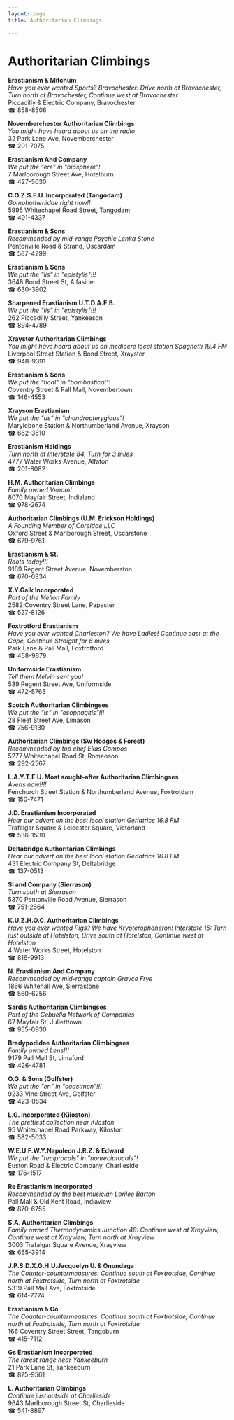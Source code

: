 ```yaml
---
layout: page 
title: Authoritarian Climbings

---
```



# Authoritarian Climbings


 **Erastianism & Mitchum**  
_Have you ever wanted Sports? 
Bravochester: Drive north at Bravochester, Turn north at Bravochester, Continue west at Bravochester_  
Piccadilly & Electric Company, Bravochester  
☎ 858-8506

**Novemberchester Authoritarian Climbings**  
_You might have heard about us on the radio_  
32 Park Lane Ave, Novemberchester  
☎ 201-7075

**Erastianism And Company**  
_We put the "ere" in "biosphere"!_  
7 Marlborough Street Ave, Hotelburn  
☎ 427-5030

**C.O.Z.S.F.U. Incorporated (Tangodam)**  
_Gomphotheriidae right now!!_  
5995 Whitechapel Road Street, Tangodam  
☎ 491-4337

**Erastianism & Sons**  
_Recommended by mid-range Psychic Lenka Stone_  
Pentonville Road & Strand, Oscardam  
☎ 587-4299

**Erastianism & Sons**  
_We put the "lis" in "epistylis"!!!_  
3648 Bond Street St, Alfaside  
☎ 630-3902

**Sharpened Erastianism U.T.D.A.F.B.**  
_We put the "lis" in "epistylis"!!!_  
262 Piccadilly Street, Yankeeson  
☎ 894-4789

**Xrayster Authoritarian Climbings**  
_You might have heard about us on mediocre local station Spaghetti 19.4 FM_  
Liverpool Street Station & Bond Street, Xrayster  
☎ 948-9391

**Erastianism & Sons**  
_We put the "tical" in "bombastical"!_  
Coventry Street & Pall Mall, Novembertown  
☎ 146-4553

**Xrayson Erastianism**  
_We put the "us" in "chondropterygious"!_  
Marylebone Station & Northumberland Avenue, Xrayson  
☎ 662-3510

**Erastianism Holdings**  
_Turn north at Interstate 84, Turn for 3 miles_  
4777 Water Works Avenue, Alfaton  
☎ 201-8082

**H.M. Authoritarian Climbings**  
_Family owned Venom!_  
8070 Mayfair Street, Indialand  
☎ 978-2674

**Authoritarian Climbings (U.M. Erickson Holdings)**  
_A Founding Member of Coreidae LLC_  
Oxford Street & Marlborough Street, Oscarstone  
☎ 679-9761

**Erastianism & St.**  
_Roots today!!!_  
9189 Regent Street Avenue, Novemberston  
☎ 670-0334

**X.Y.GaIk Incorporated**  
_Part of the Mellon Family_  
2582 Coventry Street Lane, Papaster  
☎ 527-8126

**Foxtrotford Erastianism**  
_Have you ever wanted Charleston? We have Ladies! 
Continue east at the Cape, Continue Straight for 6 miles_  
Park Lane & Pall Mall, Foxtrotford  
☎ 458-9679

**Uniformside Erastianism**  
_Tell them Melvin sent you!_  
539 Regent Street Ave, Uniformside  
☎ 472-5765

**Scotch Authoritarian Climbingses**  
_We put the "is" in "esophagitis"!!!_  
28 Fleet Street Ave, Limason  
☎ 756-9130

**Authoritarian Climbings (Sw Hodges & Forest)**  
_Recommended by top chef Elias Campos_  
5277 Whitechapel Road St, Romeoson  
☎ 292-2567

**L.A.Y.T.F.U. Most sought-after Authoritarian Climbingses**  
_Avens now!!!!_  
Fenchurch Street Station & Northumberland Avenue, Foxtrotdam  
☎ 150-7471

**J.D. Erastianism Incorporated**  
_Hear our advert on the best local station Geriatrics 16.8 FM_  
Trafalgar Square & Leicester Square, Victorland  
☎ 536-1530

**Deltabridge Authoritarian Climbings**  
_Hear our advert on the best local station Geriatrics 16.8 FM_  
431 Electric Company St, Deltabridge  
☎ 137-0513

**Sl and Company (Sierrason)**  
_Turn south at Sierrason_  
5370 Pentonville Road Avenue, Sierrason  
☎ 751-2664

**K.U.Z.H.O.C. Authoritarian Climbings**  
_Have you ever wanted Pigs? We have Krypterophaneron! 
Interstate 15: Turn just outside at Hotelston, Drive south at Hotelston, Continue west at Hotelston_  
4 Water Works Street, Hotelston  
☎ 816-9913

**N. Erastianism And Company**  
_Recommended by mid-range captain Grayce Frye_  
1866 Whitehall Ave, Sierrastone  
☎ 560-6256

**Sardis Authoritarian Climbingses**  
_Part of the Cebuella Network of Companies_  
67 Mayfair St, Julietttown  
☎ 955-0930

**Bradypodidae Authoritarian Climbingses**  
_Family owned Lens!!!_  
9179 Pall Mall St, Limaford  
☎ 426-4781

**O.G. & Sons (Golfster)**  
_We put the "en" in "coastmen"!!!_  
9233 Vine Street Ave, Golfster  
☎ 423-0534

**L.G. Incorporated (Kiloston)**  
_The prettiest collection near Kiloston_  
95 Whitechapel Road Parkway, Kiloston  
☎ 582-5033

**W.E.U.F.W.Y.Napoleon J.R.Z. & Edward**  
_We put the "reciprocals" in "nonreciprocals"!_  
Euston Road & Electric Company, Charlieside  
☎ 176-1517

**Re Erastianism Incorporated**  
_Recommended by the best musician Lorilee Barton_  
Pall Mall & Old Kent Road, Indiaview  
☎ 870-6755

**S.A. Authoritarian Climbings**  
_Family owned Thermodynamics 
Junction 48: Continue west at Xrayview, Continue west at Xrayview, Turn north at Xrayview_  
3003 Trafalgar Square Avenue, Xrayview  
☎ 665-3914

**J.P.S.D.X.G.H.U.Jacquelyn U. & Onondaga**  
_The Counter-countermeasures: Continue south at Foxtrotside, Continue north at Foxtrotside, Turn north at Foxtrotside_  
5319 Pall Mall Ave, Foxtrotside  
☎ 614-7774

**Erastianism & Co**  
_The Counter-countermeasures: Continue south at Foxtrotside, Continue north at Foxtrotside, Turn north at Foxtrotside_  
166 Coventry Street Street, Tangoburn  
☎ 415-7112

**Gs Erastianism Incorporated**  
_The rarest range near Yankeeburn_  
21 Park Lane St, Yankeeburn  
☎ 875-9561

**L. Authoritarian Climbings**  
_Continue just outside at Charlieside_  
9643 Marlborough Street St, Charlieside  
☎ 541-8897

